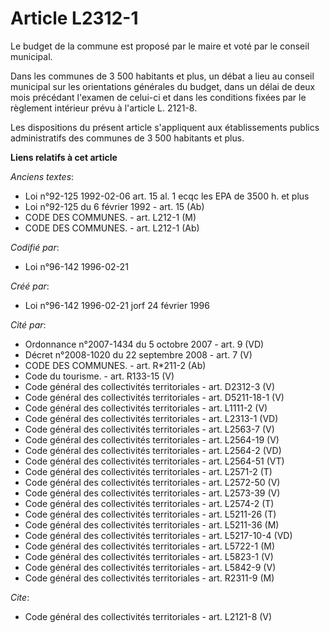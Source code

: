 # Article L2312-1

Le budget de la commune est proposé par le maire et voté par le conseil municipal.

Dans les communes de 3 500 habitants et plus, un débat a lieu au conseil municipal sur les orientations générales du budget,
dans un délai de deux mois précédant l'examen de celui-ci et dans les conditions fixées par le règlement intérieur prévu à
l'article L. 2121-8.

Les dispositions du présent article s'appliquent aux établissements publics administratifs des communes de 3 500 habitants et
plus.

**Liens relatifs à cet article**

_Anciens textes_:

  - Loi n°92-125 1992-02-06 art. 15 al. 1 ecqc les EPA de 3500 h. et plus
  - Loi n°92-125 du 6 février 1992 - art. 15 (Ab)
  - CODE DES COMMUNES. - art. L212-1 (M)
  - CODE DES COMMUNES. - art. L212-1 (Ab)

_Codifié par_:

  - Loi n°96-142 1996-02-21

_Créé par_:

  - Loi n°96-142 1996-02-21 jorf 24 février 1996

_Cité par_:

  - Ordonnance n°2007-1434 du 5 octobre 2007 - art. 9 (VD)
  - Décret n°2008-1020 du 22 septembre 2008 - art. 7 (V)
  - CODE DES COMMUNES. - art. R*211-2 (Ab)
  - Code du tourisme. - art. R133-15 (V)
  - Code général des collectivités territoriales - art. D2312-3 (V)
  - Code général des collectivités territoriales - art. D5211-18-1 (V)
  - Code général des collectivités territoriales - art. L1111-2 (V)
  - Code général des collectivités territoriales - art. L2313-1 (VD)
  - Code général des collectivités territoriales - art. L2563-7 (V)
  - Code général des collectivités territoriales - art. L2564-19 (V)
  - Code général des collectivités territoriales - art. L2564-2 (VD)
  - Code général des collectivités territoriales - art. L2564-51 (VT)
  - Code général des collectivités territoriales - art. L2571-2 (T)
  - Code général des collectivités territoriales - art. L2572-50 (V)
  - Code général des collectivités territoriales - art. L2573-39 (V)
  - Code général des collectivités territoriales - art. L2574-2 (T)
  - Code général des collectivités territoriales - art. L5211-26 (T)
  - Code général des collectivités territoriales - art. L5211-36 (M)
  - Code général des collectivités territoriales - art. L5217-10-4 (VD)
  - Code général des collectivités territoriales - art. L5722-1 (M)
  - Code général des collectivités territoriales - art. L5823-1 (V)
  - Code général des collectivités territoriales - art. L5842-9 (V)
  - Code général des collectivités territoriales - art. R2311-9 (M)

_Cite_:

  - Code général des collectivités territoriales - art. L2121-8 (V)
